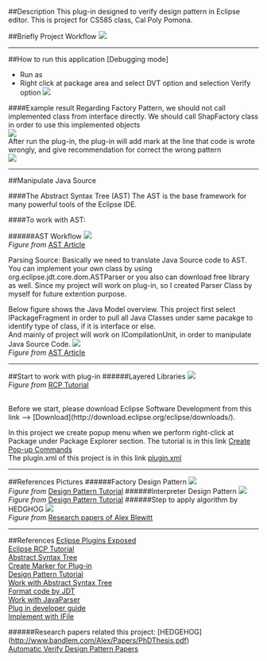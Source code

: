 ##Description
This plug-in designed to verify design pattern in Eclipse editor.
This is project for CS585 class, Cal Poly Pomona.

##Briefly Project Workflow
![](https://cloud.githubusercontent.com/assets/17581141/20818085/3ead1650-b7e0-11e6-8bef-54d866b8f6be.png)

___
##How to run this application [Debugging mode]
- Run as 
- Right click at package area and select DVT option and selection Verify option
![](https://cloud.githubusercontent.com/assets/17581141/20822945/19dbeeae-b804-11e6-90d0-af8848a18e1d.png)

####Example result
Regarding Factory Pattern, we should not call implemented class from interface directly. We should call ShapFactory class in order to use this implemented objects<br />
![](https://cloud.githubusercontent.com/assets/17581141/20852296/f856f4fe-b899-11e6-992d-d5cde3ec6689.png)<br />
After run the plug-in, the plug-in will add mark at the line that code is wrote wrongly, and give recommendation for correct the wrong pattern<br />
![](https://cloud.githubusercontent.com/assets/17581141/20852299/fc288228-b899-11e6-90a8-826250c8a7c6.png)

___
##Manipulate Java Source

####The Abstract Syntax Tree (AST)
The AST is the base framework for many powerful tools of the Eclipse IDE.

####To work with AST:

######AST Workflow
![](http://www.eclipse.org/articles/Article-JavaCodeManipulation_AST/images/workflow.png)<br />
*Figure from* [AST Article](http://www.eclipse.org/articles/article.php?file=Article-JavaCodeManipulation_AST/index.html)

Parsing Source:
	Basically we need to translate Java Source code to AST. You can implement your own class by using org.eclipse.jdt.core.dom.ASTParser or you also can download 
free library as well. Since my project will work on plug-in, so I created Parser Class by myself for future extention purpose. <br />

Below figure shows the Java Model overview. This project first select IPackageFragment in order to pull all Java Classes under same pacakge to identify type of class, if it is interface or else. <br />
And mainly of project will work on ICompilationUnit, in order to manipulate Java Source Code.
![](http://www.eclipse.org/articles/Article-JavaCodeManipulation_AST/images/java-model-overview.png)<br />
*Figure from* [AST Article](http://www.eclipse.org/articles/article.php?file=Article-JavaCodeManipulation_AST/index.html)

___
##Start to work with plug-in
######Layered Libraries
![](https://cloud.githubusercontent.com/assets/17581141/20573782/5b54763e-b166-11e6-953f-7735fe6e7d91.gif)<br />
*Figure from* [RCP Tutorial](http://www.vogella.com/tutorials/EclipseRCP/article.html)

<br />
Before we start, please download Eclipse Software Development from this link --> [Download](http://download.eclipse.org/eclipse/downloads/). <br />

In this project we create popup menu when we perform right-click at Package under Package Explorer section.
The tutorial is in this link [Create Pop-up Commands](http://www.vogella.com/tutorials/EclipseCommands/article.html)
<br />
The plugin.xml of this project is in this link [plugin.xml](https://github.com/nan2iz/design_pattern_verification_plugin/blob/master/dvt/plugin.xml)


___
##References Pictures
######Factory Design Pattern
![](https://www.tutorialspoint.com/design_pattern/images/factory_pattern_uml_diagram.jpg)<br />
*Figure from* [Design Pattern Tutorial](https://www.tutorialspoint.com/design_pattern/factory_pattern.htm)
######Interpreter Design Pattern
![](https://www.tutorialspoint.com/design_pattern/images/interpreter_pattern_uml_diagram.jpg)<br />
*Figure from* [Design Pattern Tutorial](https://www.tutorialspoint.com/design_pattern/factory_pattern.htm)
######Step to apply algorithm by HEDGHOG
![](https://cloud.githubusercontent.com/assets/17581141/20803438/157239fa-b7a4-11e6-97f7-2791dd9e6e52.PNG)<br />
*Figure from* [Research papers of Alex Blewitt](http://www.bandlem.com/Alex/Papers/PhDThesis.pdf)

___
##References
[Eclipse Plugins Exposed](http://www.onjava.com/pub/a/onjava/2005/02/09/eclipse.html) <br />
[Eclipse RCP Tutorial](http://www.vogella.com/tutorials/EclipseRCP/article.html) <br />
[Abstract Syntax Tree](http://www.eclipse.org/articles/article.php?file=Article-JavaCodeManipulation_AST/index.html)<br />
[Create Marker for Plug-in](https://www.ibm.com/developerworks/opensource/tutorials/os-eclipse-plugin-guide/#listing1)<br />
[Design Pattern Tutorial](https://www.tutorialspoint.com/design_pattern/factory_pattern.htm)<br />
[Work with Abstract Syntax Tree](http://www.vogella.com/tutorials/EclipseJDT/article.html)<br />
[Format code by JDT](http://www.programcreek.com/2013/04/how-to-format-java-code-by-using-eclipse-jdt/)<br />
[Work with JavaParser](http://tomassetti.me/getting-started-with-javaparser-analyzing-java-code-programmatically/)<br />
[Plug in developer guide](http://help.eclipse.org/mars/index.jsp?topic=%2Forg.eclipse.platform.doc.isv%2Fguide%2FresAdv_markers.htm)<br />
[Implement with IFile](http://www.programcreek.com/java-api-examples/org.eclipse.core.resources.IFile)

######Research papers related this project:
[HEDGEHOG] (http://www.bandlem.com/Alex/Papers/PhDThesis.pdf)<br />
[Automatic Verify Design Pattern Papers](http://homepages.inf.ed.ac.uk/stark/autvdp.pdf)<br />
